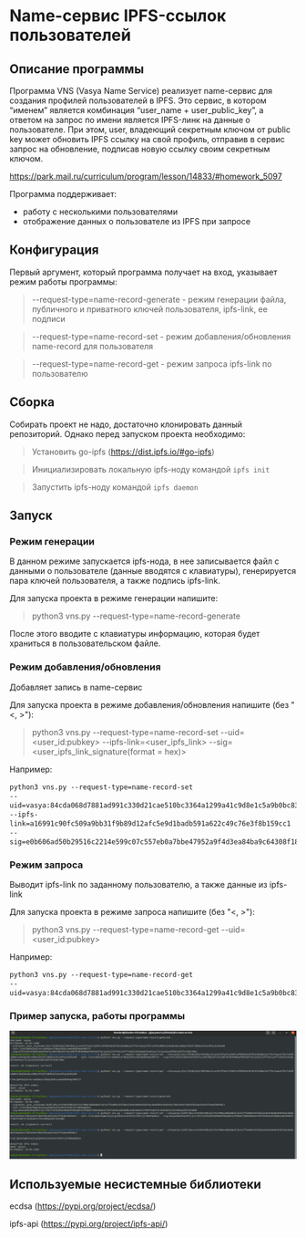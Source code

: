 # Name-сервис IPFS-ссылок пользователей 

## Описание программы
Программа VNS (Vasya Name Service) реализует name-сервис для создания профилей пользователей в IPFS. Это сервис, в котором “именем” является комбинация “user_name + user_public_key”, а ответом на запрос по имени является IPFS-линк на данные о пользователе. При этом, user, владеющий секретным ключом от public key может обновить IPFS ссылку на свой профиль, отправив в сервис запрос на обновление, подписав новую ссылку своим секретным ключом.

https://park.mail.ru/curriculum/program/lesson/14833/#homework_5097

Программа поддерживает:
- работу с несколькими пользователями
- отображение данных о пользователе из IPFS при запросе

## Конфигурация
Первый аргумент, который программа получает на вход, указывает режим работы программы:
> --request-type=name-record-generate - режим генерации файла, публичного и приватного ключей пользователя, ipfs-link, ее подписи

> --request-type=name-record-set - режим добавления/обновления name-record для пользователя

> --request-type=name-record-get - режим запроса ipfs-link по пользователю

## Сборка
Собирать проект не надо, достаточно клонировать данный репозиторий.
Однако перед запуском проекта необходимо:
> Установить go-ipfs (https://dist.ipfs.io/#go-ipfs)

> Инициализировать локальную ipfs-ноду командой `ipfs init`

> Запустить ipfs-ноду командой `ipfs daemon`

## Запуск
### Режим генерации
В данном режиме запускается ipfs-нода, в нее записывается файл с данными о пользователе (данные вводятся с клавиатуры), генерируется пара ключей пользователя, а также подпись ipfs-link.

Для запуска проекта в режиме генерации напишите:
> python3 vns.py --request-type=name-record-generate

После этого вводите с клавиатуры информацию, которая будет храниться в пользовательском файле.

### Режим добавления/обновления
Добавляет запись в name-сервис

Для запуска проекта в режиме добавления/обновления напишите (без "<, >"):
> python3 vns.py --request-type=name-record-set --uid=<user_id:pubkey> --ipfs-link=<user_ipfs_link> --sig=<user_ipfs_link_signature(format = hex)>

Например:
```
python3 vns.py --request-type=name-record-set 
--uid=vasya:84cda068d7881ad991c330d21cae510bc3364a1299a41c9d8e1c5a9b0bc838aabaf3ade8b353493201215d4603e84b9fc3e1cd2f6747fc2b1c967d2a216770fe 
--ipfs-link=a16991c90fc509a9bb31f9b89d12afc5e9d1badb591a622c49c76e3f8b159cc1 
--sig=e0b606ad50b29516c2214e599c07c557eb0a7bbe47952a9f4d3ea84ba9c64308f184b2fcc47b514daad847507bbaa748a9ba9ca34735ca20ce5bfa720c71932e
```

### Режим запроса
Выводит ipfs-link по заданному пользователю, а также данные из ipfs-link

Для запуска проекта в режиме запроса напишите (без "<, >"):
> python3 vns.py --request-type=name-record-get --uid=<user_id:pubkey>

Например:
```
python3 vns.py --request-type=name-record-get 
--uid=vasya:84cda068d7881ad991c330d21cae510bc3364a1299a41c9d8e1c5a9b0bc838aabaf3ade8b353493201215d4603e84b9fc3e1cd2f6747fc2b1c967d2a216770fe 
```

### Пример запуска, работы программы
![](vns_example.png "Example")

## Используемые несистемные библиотеки
ecdsa (https://pypi.org/project/ecdsa/)

ipfs-api (https://pypi.org/project/ipfs-api/)
